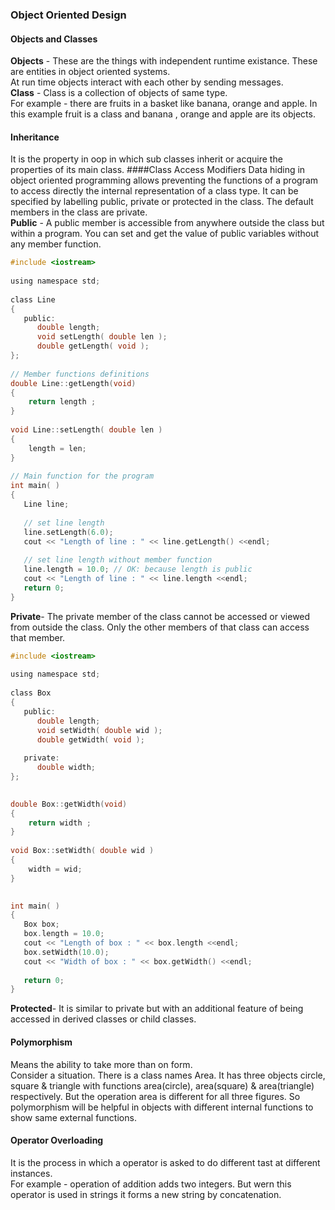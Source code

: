 ### Object Oriented Design

#### Objects and Classes
**Objects** - These are the things with independent runtime existance. These are entities in object oriented systems.  
At run time objects interact with each other by sending messages.  
**Class** - Class is a collection of objects of same type.  
For example - there are fruits in a basket like banana, orange and apple. In this example fruit is a class and banana , orange and apple are its objects.
#### Inheritance 
It is the property in oop in which sub classes  inherit or acquire the properties of its main class.
####Class Access Modifiers
Data hiding in object oriented programming allows preventing the functions of a program to access directly the internal representation of a class type. It can be specified by labelling public, private or protected in the class. The default members in the class are private.  
**Public** - A public member is accessible from anywhere outside the class but within a program. You can set and get the value of public variables without any member function.
```C
#include <iostream>
 
using namespace std;
 
class Line
{
   public:
      double length;
      void setLength( double len );
      double getLength( void );
};
 
// Member functions definitions
double Line::getLength(void)
{
    return length ;
}
 
void Line::setLength( double len )
{
    length = len;
}
 
// Main function for the program
int main( )
{
   Line line;
 
   // set line length
   line.setLength(6.0); 
   cout << "Length of line : " << line.getLength() <<endl;
 
   // set line length without member function
   line.length = 10.0; // OK: because length is public
   cout << "Length of line : " << line.length <<endl;
   return 0;
}
```
**Private**-  The private member of the class cannot be accessed or viewed from outside the class. Only the other members of that class can access that member. 
```C
#include <iostream>
 
using namespace std;
 
class Box
{
   public:
      double length;
      void setWidth( double wid );
      double getWidth( void );
 
   private:
      double width;
};
 

double Box::getWidth(void)
{
    return width ;
}
 
void Box::setWidth( double wid )
{
    width = wid;
}
 

int main( )
{
   Box box;
   box.length = 10.0; 
   cout << "Length of box : " << box.length <<endl;
   box.setWidth(10.0); 
   cout << "Width of box : " << box.getWidth() <<endl;
 
   return 0;
}
```
**Protected**- It is similar to private but with an additional feature of being accessed in derived classes or child classes.


#### Polymorphism
Means the ability to take more than on form.  
Consider a situation. There is a class names Area. It has three objects circle, square & triangle with functions area(circle), area(square) & area(triangle) respectively. But the operation area is different for all three figures. So polymorphism will be helpful in objects with different internal functions to show same external functions. 

#### Operator Overloading
It is the process in which a operator is asked to do different tast at different instances.  
For example - operation of addition adds two integers. But wern this operator is used in strings it forms a new string by concatenation.
